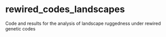 # rewired_codes_landscapes
Code and results for the analysis of landscape ruggedness under rewired genetic codes
